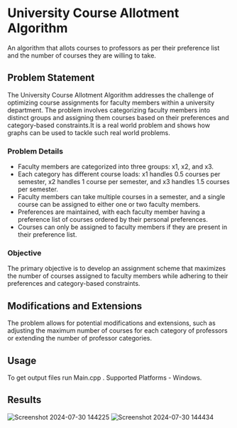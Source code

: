 # University Course Allotment Algorithm
An algorithm that allots courses to professors as per their preference list and the number of courses they are willing to take.

## Problem Statement

The University Course Allotment Algorithm addresses the challenge of optimizing course assignments for faculty members within a university department. The problem involves categorizing faculty members into distinct groups and assigning them courses based on their preferences and category-based constraints.It is a real world problem and shows how graphs can be used to tackle such real world problems.

### Problem Details

- Faculty members are categorized into three groups: x1, x2, and x3.
- Each category has different course loads: x1 handles 0.5 courses per semester, x2 handles 1 course per semester, and x3 handles 1.5 courses per semester.
- Faculty members can take multiple courses in a semester, and a single course can be assigned to either one or two faculty members.
- Preferences are maintained, with each faculty member having a preference list of courses ordered by their personal preferences.
- Courses can only be assigned to faculty members if they are present in their preference list.

### Objective

The primary objective is to develop an assignment scheme that maximizes the number of courses assigned to faculty members while adhering to their preferences and category-based constraints.

## Modifications and Extensions

The problem allows for potential modifications and extensions, such as adjusting the maximum number of courses for each category of professors or extending the number of professor categories.

## Usage
To get output files run Main.cpp .
Supported Platforms - Windows.

## Results
![Screenshot 2024-07-30 144225](https://github.com/user-attachments/assets/db50184c-149b-4c6b-911e-d1c04b7fee34)
![Screenshot 2024-07-30 144434](https://github.com/user-attachments/assets/3b844f70-ed0c-4c2c-b7dd-f840ed973e33)




